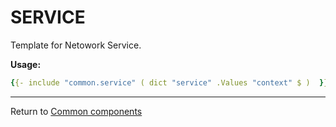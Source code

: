 # SERVICE

Template for Netowork Service.

**Usage:**

```yaml
{{- include "common.service" ( dict "service" .Values "context" $ )  }}
```

___
Return to [Common components](./README.md)

